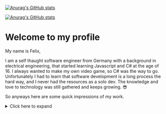 [![Anurag's GitHub stats](https://github-readme-stats.vercel.app/api?username=Sandoun&count_private=true&show_icons=true&theme=dark#gh-dark-mode-only&custom_title=Sandouns+Stats)](https://github.com/Sandoun#gh-dark-mode-only)

[![Anurag's GitHub stats](https://github-readme-stats.vercel.app/api?username=Sandoun&count_private=true&show_icons=true&theme=default#gh-light-mode-only&custom_title=Sandouns+Stats)](https://github.com/Sandoun#gh-light-mode-only)

<!---[![Top Langs](https://github-readme-stats.vercel.app/api/top-langs/?username=Sandoun&layout=compact&theme=dark#gh-dark-mode-only)](https://github.com/Sandoun#gh-dark-mode-only)

[![Top Langs](https://github-readme-stats.vercel.app/api/top-langs/?username=Sandoun&layout=compact&theme=default#gh-light-mode-only)](https://github.com/Sandoun#gh-light-mode-only)-->

# Welcome to my profile

My name is Felix, 

I am a self thaught software engineer from Germany with a background in electrical engineering, that started learning Javascript and C# at the age of 16.
I always wanted to make my own video game, so C# was the way to go. 
Unfortunately I had to learn that software development is a long process the hard way, and I never had the resources as a solo dev.
The knowledge and love to technology was still gathered and keeps growing. 😎

So anyways here are some quick impressions of my work.

<details>
<summary>Click here to expand</summary>
  
 # Professional Environment Developments

> Not all projects are listed here and proprietary details are left out due to me not possessing the required licenses  

## RadControl Tablet

<image src="https://user-images.githubusercontent.com/72068105/222506529-7c74bae8-6a68-4820-b9df-472bedaf94be.png#gh-dark-mode-only" width="30%" height="auto">
<image src="https://user-images.githubusercontent.com/72068105/222506665-b889b34d-c9e5-4218-9489-3ee296deb9fe.png#gh-light-mode-only" width="30%" height="auto">

RadControl tablet is a lightweight version of the classic RadControl 2.
It is made for Windows tablet devices to monitor and control the WOmed ioRT (Intraoperative radiation treatment device).
It does this all, even by maintaining the classic layout.

Features: 

- modern themed UI with only the necessary inputs to keep it clean
- larger buttons and intuitive handling of the workflow
- completely written in .NET 6
- interfaces with panasonic PLCs using [my library](https://github.com/WOmed/MewtocolNet)
- revamped TCP/IP backend
- multiple color themes

<img src="https://user-images.githubusercontent.com/72068105/222504057-206d644c-3945-4d79-9910-41682d947427.png" width="50%"/>

## AppliDoc

<img src="https://user-images.githubusercontent.com/72068105/222505739-d6ef8d73-0f39-496b-92ca-08e38087845d.png" width="25%"/>

AppliDoc is an internal tool used for automating the 3D print and manufacturing process of the applicators used for the WOmed ioRT.
In addition to that it stores all collected data from the print process to the UV treatment in a database and generates automatic protocols.

Features: 

- automation of the print process
- guidance during the process (in a clean room) by using a second touch ready monitor
- automatic generation of applicator labels and writing to the RFID chips
- documentation of the final product with an automatic photo station
- automatic tempering and temperature monitoring 
- automatic room condition monitoring and data collection
- interface to browse made sets and see possible complications in the manufacturing process 

<img src="https://user-images.githubusercontent.com/72068105/222505894-98e67233-d2bd-4775-b9f8-d503964c128e.png" width="50%"/>

<img src="https://user-images.githubusercontent.com/72068105/222505940-c6c29744-c7a9-4785-99cc-27ee08611137.png" width="50%"/>

## BEBIG SagiNova QR decoder app
 
This is an Android/iOS application to help service workers in the field by scanning the qr codes that the machine software provides.
It shows the major machine states and lists the last error codes.
It also contains a helper to fix each error step by step with detailed instructions.
  
<img src="https://user-images.githubusercontent.com/72068105/222509857-b90e1db6-fec2-4dcc-bb3f-54b4b92a5262.jpeg" width="20%"/>

  
## Generator Tool

This is a tool to interface with Spellman HV generators over TCP/IP and serial ports.
It is able to change their setpoints, monitor voltage i.e.
It was made by using the official documentation of their respective devices and a bit of reverse engineering.

The native Spellman software was outdated and did not receive any updates / had a lot of bugs and issues so we made our own.
  
<img src="https://user-images.githubusercontent.com/72068105/222507006-0b3d884f-4904-4c39-ab48-961a1c8b4142.png" width="50%"/>
  
# Private Projects

## Encelade 

<img src="https://user-images.githubusercontent.com/72068105/222506260-414cb201-f47b-43d9-9c41-bca2499cb941.png" width="25%"/>

Encelade is a discord music bot written in C#, Javascript and Svelte.
It provides a modern looking WEB UI with live updates and a song explorer.

Features: 

- utilization of ffmpeg and youtube-dl for infinite sources of music
- seemless spotify integration to play your favourite playlists 
- audio equalizer, bass boost
- autoplay, never let your queue stop playing

<img src="https://user-images.githubusercontent.com/72068105/222497850-17b40319-b0cc-4ba3-81ad-db695644c534.png" width="50%"/>
  
</details>



